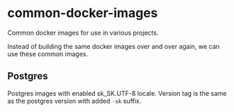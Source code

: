 # common-docker-images

Common docker images for use in various projects.

Instead of building the same docker images over and over again, we can use these common images.

## Postgres

Postgres images with enabled sk_SK.UTF-8 locale. Version tag is the same as the postgres version with added `-sk` suffix. 